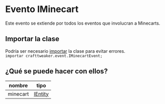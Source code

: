 # Evento IMinecart

Este evento se extiende por todos los eventos que involucran a Minecarts.

## Importar la clase
Podría ser necesario [importar](/AdvancedFunctions/Import/) la clase para evitar errores.  
`importar crafttweaker.event.IMinecartEvent;`

## ¿Qué se puede hacer con ellos?

| nombre   | tipo                                  |
| -------- | ------------------------------------- |
| minecart | [IEntity](/Vanilla/Entities/IEntity/) |
